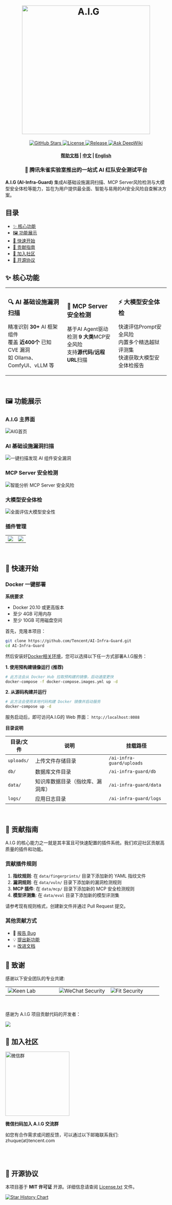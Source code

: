 
<p align="center">
    <h1 align="center"><img vertical-align=“middle” width="400px" src="/img/logo-full-new.png" alt="A.I.G"/></h1>
</p>
<p align="center">
    <a href="https://github.com/Tencent/AI-Infra-Guard">
        <img alt="GitHub Stars" src="https://img.shields.io/github/stars/Tencent/AI-Infra-Guard?color=gold">
    </a>
    <a href="https://github.com/Tencent/AI-Infra-Guard">
        <img alt="License" src="https://img.shields.io/badge/license-MIT-blue">
    </a>
    <a href="https://github.com/Tencent/AI-Infra-Guard">
        <img alt="Release" src="https://img.shields.io/github/v/release/Tencent/AI-Infra-Guard?color=green">
    </a>
    <a href="https://deepwiki.com/Tencent/AI-Infra-Guard">
        <img src="https://deepwiki.com/badge.svg" alt="Ask DeepWiki">
    </a>
</p>
<h4 align="center">
    <p>
        <a href="https://tencent.github.io/AI-Infra-Guard/">帮助文档</a> |
        <a href="#">中文</a> |
        <a href="./README.md">English</a>
    <p>
</h4>

<p align="center">
    <h3 align="center">🚀 腾讯朱雀实验室推出的一站式 AI 红队安全测试平台</h3>
</p>




**A.I.G (AI-Infra-Guard)** 集成AI基础设施漏洞扫描、MCP Server风险检测与大模型安全体检等能力，旨在为用户提供最全面、智能与易用的AI安全风险自查解决方案。


## 目录
- [✨ 核心功能](#-核心功能)
- [🖼️ 功能展示](#-功能展示)
- [🚀 快速开始](#-快速开始)
- [🙏 贡献指南](#-贡献指南)
- [💬 加入社区](#-加入社区)
- [📄 开源协议](#-开源协议)


## ✨ 核心功能

<table>
  <tr>
    <td>
      <h3>🔍 AI 基础设施漏洞扫描</h3>
      <p>精准识别 <b>30+</b> AI 框架组件<br/>覆盖 <b>近400个</b> 已知 CVE 漏洞<br/>如 Ollama、ComfyUI、vLLM 等</p>
    </td>
    <td>
      <h3>🤖 MCP Server 安全检测</h3>
      <p>基于AI Agent驱动<br />检测 <b>9 大类</b>MCP安全风险<br/>支持<b>源代码/远程URL</b>扫描</p>
    </td>
    <td>
      <h3>⚡ 大模型安全体检</h3>
      <p>快速评估Prompt安全风险<br/>内置多个精选越狱评测集<br/>快速获取大模型安全体检报告</p>
    </td>
  </tr>
</table>
<br />

## 🖼️ 功能展示

### A.I.G 主界面
![AIG首页](img/background.png)

### AI 基础设施漏洞扫描
![一键扫描发现 AI 组件安全漏洞](img/ai-infra-scan.png)

### MCP Server 安全检测
![智能分析 MCP Server 安全风险](img/mcp-server.png)

### 大模型安全体检
![全面评估大模型安全性](img/model-security.png)

### 插件管理
<table>
  <tr>
    <td valign="top"><img align=top src="img/plugin-1.png"/></td>
    <td valign="top"><img align=top src="img/plugin-2.png"/></td>
  </tr>
</table>

<br />

## 🚀 快速开始
### Docker 一键部署

**系统要求**

- Docker 20.10 或更高版本
- 至少 4GB 可用内存
- 至少 10GB 可用磁盘空间

首先，克隆本项目：
```bash
git clone https://github.com/Tencent/AI-Infra-Guard.git
cd AI-Infra-Guard
```

然后安装好[Docker相关环境](https://docs.docker.com/get-started/get-docker/)，您可以选择以下任一方式部署A.I.G服务：

**1. 使用预构建镜像运行 (推荐)**
```bash
# 此方法会从 Docker Hub 拉取预构建的镜像，启动速度更快
docker-compose -f docker-compose.images.yml up -d
```
**2. 从源码构建并运行**
```bash
# 此方法会使用本地代码构建 Docker 镜像并启动服务
docker-compose up -d
```

服务启动后，即可访问A.I.G的 Web 界面：
`http://localhost:8088`

**目录说明**

| 目录/文件      | 说明               | 挂载路径                      |
|------------|------------------|---------------------------|
| `uploads/` | 上传文件存储目录         | `/ai-infra-guard/uploads` |
| `db/`      | 数据库文件目录          | `/ai-infra-guard/db`      |
| `data/`    | 知识库数据目录（指纹库、漏洞库） | `/ai-infra-guard/data`    |
| `logs/`    | 应用日志目录           | `/ai-infra-guard/logs`    |

<br />

## 📝 贡献指南

A.I.G 的核心能力之一就是其丰富且可快速配置的插件系统。我们欢迎社区贡献高质量的插件和功能。

### 贡献插件规则
1.  **指纹规则**: 在 `data/fingerprints/` 目录下添加新的 YAML 指纹文件
2.  **漏洞规则**: 在 `data/vuln/` 目录下添加新的漏洞检测规则
3.  **MCP 插件**: 在 `data/mcp/` 目录下添加新的 MCP 安全检测规则
4.  **模型评测集**: 在 `data/eval` 目录下添加新的模型评测集

请参考现有规则格式，创建新文件并通过 Pull Request 提交。

### 其他贡献方式
- 🐛 [报告 Bug](https://github.com/Tencent/AI-Infra-Guard/issues)
- 💡 [提出新功能](https://github.com/Tencent/AI-Infra-Guard/issues)
- ⭐ [改进文档](https://github.com/Tencent/AI-Infra-Guard/pulls)
  <br />

## 🙏 致谢

感谢以下安全团队的专业共建:
<table>
  <tr>
    <td width="33%"><img src="img/keen_lab_logo.svg" alt="Keen Lab"></td>
    <td width="33%"><img src="img/wechat_security.png" alt="WeChat Security"></td>
    <td width="33%"><img src="img/fit_sec_logo.png" alt="Fit Security"></td>
  </tr>
</table>

<br>

感谢为 A.I.G 项目贡献代码的开发者：

<a href="https://github.com/Tencent/AI-Infra-Guard/graphs/contributors">
  <img src="https://contrib.rocks/image?repo=Tencent/AI-Infra-Guard" />
</a>

<br>

## 💬 加入社区

<div>
  <img src="img/wechatgroup.png" alt="微信群" width="200">
  <p><b>微信扫码加入 A.I.G 交流群</b></p>
</div>
如您有合作需求或问题反馈，可以通过以下邮箱联系我们: zhuque(at)tencent.com

<br><br>

## 📄 开源协议

本项目基于 **MIT 许可证** 开源。详细信息请查阅 [License.txt](./License.txt) 文件。

<div>

[![Star History Chart](https://api.star-history.com/svg?repos=Tencent/AI-Infra-Guard&type=Date)](https://star-history.com/#Tencent/AI-Infra-Guard&Date)

</div>
